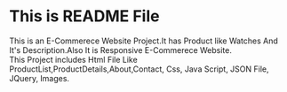 # This is README File
This is an E-Commerece Website Project.It has Product like Watches And It's Description.Also It is Responsive E-Commerece Website.
<br />
This Project includes Html File Like ProductList,ProductDetails,About,Contact, Css, Java Script, JSON File, JQuery, Images.